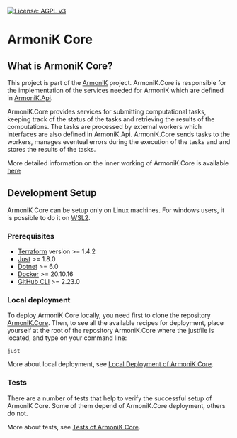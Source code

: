 [![License: AGPL v3](https://img.shields.io/badge/License-AGPL_v3-green.svg)](https://www.gnu.org/licenses/agpl-3.0)
# ArmoniK Core
## What is ArmoniK Core?
This project is part of the [ArmoniK](https://github.com/aneoconsulting/ArmoniK) project. ArmoniK.Core is responsible for the implementation of the services needed for ArmoniK which are defined in [ArmoniK.Api](https://github.com/aneoconsulting/ArmoniK.Api).

ArmoniK.Core provides services for submitting computational tasks, keeping track of the status of the tasks and retrieving the results of the computations. The tasks are processed by external workers which interfaces are also defined in ArmoniK.Api. ArmoniK.Core sends tasks to the workers, manages eventual errors during the execution of the tasks and and stores the results of the tasks.

More detailed information on the inner working of ArmoniK.Core is available [here](https://aneoconsulting.github.io/ArmoniK.Core/)


## Development Setup
ArmoniK Core can be setup only on Linux machines. For windows users, it is possible to do it on [WSL2](https://learn.microsoft.com/en-us/windows/wsl/about).

### Prerequisites
- [Terraform](https://www.terraform.io/) version >= 1.4.2
- [Just](https://github.com/casey/just) >= 1.8.0
- [Dotnet](https://dotnet.microsoft.com/en-us/) >= 6.0
- [Docker](https://www.docker.com/) >= 20.10.16
- [GitHub CLI](https://cli.github.com/) >= 2.23.0

### Local deployment

To deploy ArmoniK Core locally, you need first to clone the repository [ArmoniK.Core](https://github.com/aneoconsulting/armonik.core). Then, to see all the available recipes for deployment, place yourself at the root of the repository ArmoniK.Core where the justfile is located, and type on your command line:
```
just
```
More about local deployment, see [Local Deployment of ArmoniK Core](./.docs/content/1.concepts/1.local-deployment.md).

### Tests
There are a number of tests that help to verify the successful setup of ArmoniK Core. Some of them depend of ArmoniK.Core deployment, others do not.

More about tests, see [Tests of ArmoniK Core](./.docs/content//1.concepts/2.tests.md).
